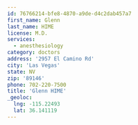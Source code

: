 ```yaml
---
id: 76766214-bfe8-4870-a9de-d4c2dab457a7
first_name: Glenn
last_name: HIME
license: M.D.
services:
  - anesthesiology
category: doctors
address: '2957 El Camino Rd'
city: 'Las Vegas'
state: NV
zip: '89146'
phone: 702-220-7500
title: 'Glenn HIME'
_geoloc:
  lng: -115.22493
  lat: 36.141119
---
```

